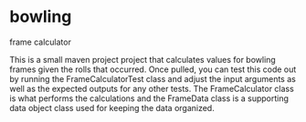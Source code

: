 # bowling
frame calculator

This is a small maven project project that calculates values for bowling frames given the rolls that occurred. 
Once pulled, you can test this code out by running the FrameCalculatorTest class and adjust the input arguments as well as the expected outputs for any other tests.
The FrameCalculator class is what performs the calculations and the FrameData class is a supporting data object class used for keeping the data organized.
